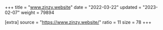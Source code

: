 +++
title = "www.zinzy.website"
date = "2022-03-22"
updated = "2023-02-07"
weight = 79894

[extra]
source = "https://www.zinzy.website/"
ratio = 11
size = 78
+++
